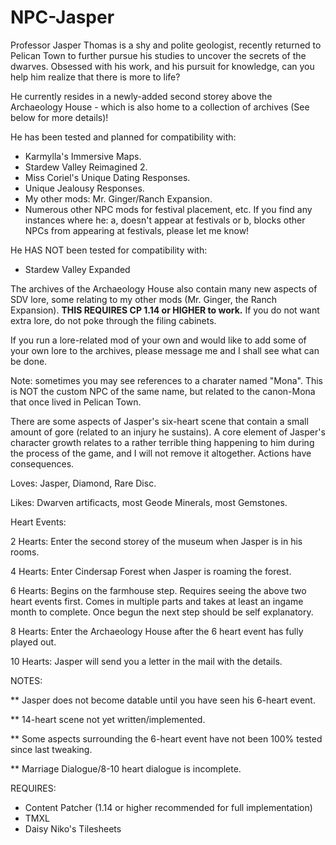 # NPC-Jasper
Professor Jasper Thomas is a shy and polite geologist, recently returned to Pelican Town to further pursue his studies to uncover the secrets of the dwarves. Obsessed with his work, and his pursuit for knowledge, can you help him realize that there is more to life?

He currently resides in a newly-added second storey above the Archaeology House - which is also home to a collection of archives (See below for more details)!

He has been tested and planned for compatibility with:
- Karmylla's Immersive Maps.
- Stardew Valley Reimagined 2.
- Miss Coriel's Unique Dating Responses.
- Unique Jealousy Responses.
- My other mods: Mr. Ginger/Ranch Expansion.
- Numerous other NPC mods for festival placement, etc. If you find any instances where he: a, doesn't appear at festivals or b, blocks other NPCs from appearing at festivals, please let me know!

He HAS NOT been tested for compatibility with:
- Stardew Valley Expanded

The archives of the Archaeology House also contain many new aspects of SDV lore, some relating to my other mods (Mr. Ginger, the Ranch Expansion). **THIS REQUIRES CP 1.14 or HIGHER to work.** If you do not want extra lore, do not poke through the filing cabinets.

If you run a lore-related mod of your own and would like to add some of your own lore to the archives, please message me and I shall see what can be done. 

Note: sometimes you may see references to a charater named "Mona". This is NOT the custom NPC of the same name, but related to the canon-Mona that once lived in Pelican Town.

There are some aspects of Jasper's six-heart scene that contain a small amount of gore (related to an injury he sustains). A core element of Jasper's character growth relates to a rather terrible thing happening to him during the process of the game, and I will not remove it altogether. Actions have consequences.

Loves:
Jasper, Diamond, Rare Disc.

Likes:
Dwarven artificacts, most Geode Minerals, most Gemstones.

Heart Events:

2 Hearts:  Enter the second storey of the museum when Jasper is in his rooms.

4 Hearts:  Enter Cindersap Forest when Jasper is roaming the forest.

6 Hearts:  Begins on the farmhouse step. Requires seeing the above two heart events first. Comes in multiple parts and takes at least an ingame month to complete. Once begun the next step should be self explanatory. 

8 Hearts:  Enter the Archaeology House after the 6 heart event has fully played out.

10 Hearts:  Jasper will send you a letter in the mail with the details.

NOTES:

** Jasper does not become datable until you have seen his 6-heart event. 

** 14-heart scene not yet written/implemented.

** Some aspects surrounding the 6-heart event have not been 100% tested since last tweaking.

** Marriage Dialogue/8-10 heart dialogue is incomplete.

REQUIRES:
- Content Patcher (1.14 or higher recommended for full implementation)
- TMXL
- Daisy Niko's Tilesheets


